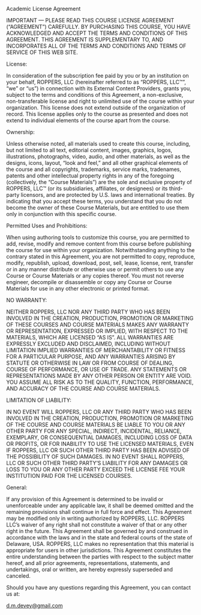 Academic License Agreement

IMPORTANT — PLEASE READ THIS COURSE LICENSE AGREEMENT (“AGREEMENT”) CAREFULLY. BY PURCHASING THIS COURSE, YOU HAVE ACKNOWLEDGED AND ACCEPT THE TERMS AND CONDITIONS OF THIS AGREEMENT. THIS AGREEMENT IS SUPPLEMENTARY TO, AND INCORPORATES ALL OF THE TERMS AND CONDITIONS AND TERMS OF SERVICE OF THIS WEB SITE.

License:

In consideration of the subscription fee paid by you or by an institution on your behalf, ROPPERS, LLC (hereinafter referred to as “ROPPERS, LLC™”, “we” or “us”) in connection with its External Content Providers, grants you, subject to the terms and conditions of this Agreement, a non-exclusive, non-transferable license and right to unlimited use of the course within your organization.  This license does not extend outside of the organization of record.  This license applies only to the course as presented and does not extend to individual elements of the course apart from the course.

Ownership:

Unless otherwise noted, all materials used to create this course, including, but not limited to all text, editorial content, images, graphics, logos, illustrations, photographs, video, audio, and other materials, as well as the designs, icons, layout, “look and feel,” and all other graphical elements of the course and all copyrights, trademarks, service marks, tradenames, patents and other intellectual property rights in any of the foregoing (collectively, the “Course Materials”) are the sole and exclusive property of ROPPERS, LLC™ (or its subsidiaries, affiliates, or designees) or its third-party licensors, and are protected by U.S. laws and international treaties. By indicating that you accept these terms, you understand that you do not become the owner of these Course Materials, but are entitled to use them only in conjunction with this specific course.

Permitted Uses and Prohibitions:

When using authoring tools to customize this course, you are permitted to add, revise, modify and remove content from this course before publishing the course for use within your organization.  Notwithstanding anything to the contrary stated in this Agreement, you are not permitted to copy, reproduce, modify, republish, upload, download, post, sell, lease, license, rent, transfer or in any manner distribute or otherwise use or permit others to use any Course or Course Materials or any copies thereof. You must not reverse engineer, decompile or disassemble or copy any Course or Course Materials for use in any other electronic or printed format.

NO WARRANTY:

NEITHER ROPPERS, LLC NOR ANY THIRD PARTY WHO HAS BEEN INVOLVED IN THE CREATION, PRODUCTION, PROMOTION OR MARKETING OF THESE COURSES AND COURSE MATERIALS MAKES ANY WARRANTY OR REPRESENTATION, EXPRESSED OR IMPLIED, WITH RESPECT TO THE MATERIALS, WHICH ARE LICENSED “AS IS”. ALL WARRANTIES ARE EXPRESSLY EXCLUDED AND DISCLAIMED, INCLUDING WITHOUT LIMITATION IMPLIED WARRANTIES OF MERCHANTABILITY OR FITNESS FOR A PARTICULAR PURPOSE, AND ANY WARRANTIES ARISING BY STATUTE OR OTHERWISE IN LAW OR FROM COURSE OF DEALING, COURSE OF PERFORMANCE, OR USE OF TRADE. ANY STATEMENTS OR REPRESENTATIONS MADE BY ANY OTHER PERSON OR ENTITY ARE VOID. YOU ASSUME ALL RISK AS TO THE QUALITY, FUNCTION, PERFORMANCE, AND ACCURACY OF THE COURSE AND COURSE MATERIALS.

LIMITATION OF LIABILITY:

IN NO EVENT WILL ROPPERS, LLC OR ANY THIRD PARTY WHO HAS BEEN INVOLVED IN THE CREATION, PRODUCTION, PROMOTION OR MARKETING OF THE COURSE AND COURSE MATERIALS BE LIABLE TO YOU OR ANY OTHER PARTY FOR ANY SPECIAL, INDIRECT, INCIDENTAL, RELIANCE, EXEMPLARY, OR CONSEQUENTIAL DAMAGES, INCLUDING LOSS OF DATA OR PROFITS, OR FOR INABILITY TO USE THE LICENSED MATERIALS, EVEN IF ROPPERS, LLC OR SUCH OTHER THIRD PARTY HAS BEEN ADVISED OF THE POSSIBILITY OF SUCH DAMAGES. IN NO EVENT SHALL ROPPERS, LLC OR SUCH OTHER THIRD PARTY’S LIABILITY FOR ANY DAMAGES OR LOSS TO YOU OR ANY OTHER PARTY EXCEED THE LICENSE FEE YOUR INSTITUTION PAID FOR THE LICENSED COURSES.

General:

If any provision of this Agreement is determined to be invalid or unenforceable under any applicable law, it shall be deemed omitted and the remaining provisions shall continue in full force and effect. This Agreement may be modified only in writing authorized by ROPPERS, LLC. ROPPERS LLC’s waiver of any right shall not constitute a waiver of that or any other right in the future.  This Agreement shall be governed by and construed in accordance with the laws and in the state and federal courts of the state of Delaware, USA. ROPPERS, LLC makes no representation that this material is appropriate for users in other jurisdictions. This Agreement constitutes the entire understanding between the parties with respect to the subject matter hereof, and all prior agreements, representations, statements, and undertakings, oral or written, are hereby expressly superseded and canceled.

Should you have any questions regarding this Agreement, you can contact us at:

d.m.devey@gmail.com
